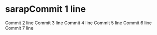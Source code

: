 # sarapCommit 1 line
Commit 2 line
Commit 3 line
Commit 4 line
Commit 5 line
Commit 6 line
Commit 7 line
